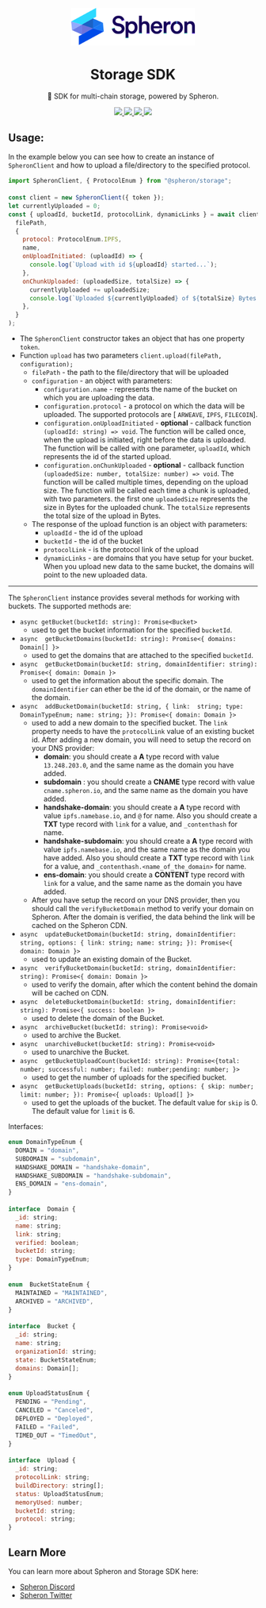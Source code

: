 <p align="center">
  <picture>
    <source media="(prefers-color-scheme: dark)" srcset="https://github.com/spheronFdn/sdk/blob/main/.github/assets/logo-dark.svg">
    <source media="(prefers-color-scheme: light)" srcset="https://github.com/spheronFdn/sdk/blob/main/.github/assets/logo.svg">
    <img alt="Spheron" src="https://github.com/spheronFdn/sdk/blob/main/.github/assets/logo.svg" width="250">
  </picture>
</p>

<h1 align="center">Storage SDK</h1>

<p align="center">
  🧰 SDK for multi-chain storage, powered by Spheron.
</p>

<p align="center">  
  <a href="https://www.npmjs.com/package/@spheron/storage" target="_blank" rel="noreferrer">
    <img src="https://img.shields.io/static/v1?label=npm&message=v1.0.5&color=green" />
  </a>
  <a href="https://github.com/spheronFdn/sdk/blob/main/LICENSE" target="_blank" rel="noreferrer">
    <img src="https://img.shields.io/static/v1?label=license&message=Apache%202.0&color=red" />
  </a>
  <a href="https://discord.com/invite/ahxuCtm" target="_blank" rel="noreferrer">
    <img src="https://img.shields.io/static/v1?label=community&message=discord&color=blue" />
  </a>
  <a href="https://twitter.com/SpheronFdn" target="_blank" rel="noreferrer">
    <img src="https://img.shields.io/twitter/url/https/twitter.com/cloudposse.svg?style=social&label=Follow%20%40SpheronFdn" />
  </a>
</p>

## Usage:

In the example below you can see how to create an instance of `SpheronClient` and how to upload a file/directory to the specified protocol.

```js
import SpheronClient, { ProtocolEnum } from "@spheron/storage";

const client = new SpheronClient({ token });
let currentlyUploaded = 0;
const { uploadId, bucketId, protocolLink, dynamicLinks } = await client.upload(
  filePath,
  {
    protocol: ProtocolEnum.IPFS,
    name,
    onUploadInitiated: (uploadId) => {
      console.log(`Upload with id ${uploadId} started...`);
    },
    onChunkUploaded: (uploadedSize, totalSize) => {
      currentlyUploaded += uploadedSize;
      console.log(`Uploaded ${currentlyUploaded} of ${totalSize} Bytes.`);
    },
  }
);
```

- The `SpheronClient` constructor takes an object that has one property `token`.
- Function `upload` has two parameters `client.upload(filePath, configuration);`
  - `filePath` - the path to the file/directory that will be uploaded
  - `configuration` - an object with parameters:
    - `configuration.name` - represents the name of the bucket on which you are uploading the data.
    - `configuration.protocol` - a protocol on which the data will be uploaded. The supported protocols are [ `ARWEAVE`, `IPFS`, `FILECOIN`].
    - `configuration.onUploadInitiated` - **optional** - callback function `(uploadId: string) => void`. The function will be called once, when the upload is initiated, right before the data is uploaded. The function will be called with one parameter, `uploadId`, which represents the id of the started upload.
    - `configuration.onChunkUploaded` - **optional** - callback function `(uploadedSize: number, totalSize: number) => void`. The function will be called multiple times, depending on the upload size. The function will be called each time a chunk is uploaded, with two parameters. the first one `uploadedSize` represents the size in Bytes for the uploaded chunk. The `totalSize` represents the total size of the upload in Bytes.
  - The response of the upload function is an object with parameters:
    - `uploadId` - the id of the upload
    - `bucketId` - the id of the bucket
    - `protocolLink` - is the protocol link of the upload
    - `dynamicLinks` - are domains that you have setup for your bucket. When you upload new data to the same bucket, the domains will point to the new uploaded data.

---

The `SpheronClient` instance provides several methods for working with buckets. The supported methods are:

- `async getBucket(bucketId: string): Promise<Bucket>`
  - used to get the bucket information for the specified `bucketId`.
- `async  getBucketDomains(bucketId: string): Promise<{ domains: Domain[] }>`
  - used to get the domains that are attached to the specified `bucketId`.
- `async  getBucketDomain(bucketId: string, domainIdentifier: string): Promise<{ domain: Domain }>`
  - used to get the information about the specific domain. The `domainIdentifier` can ether be the id of the domain, or the name of the domain.
- `async  addBucketDomain(bucketId: string, { link:  string; type: DomainTypeEnum; name: string; }): Promise<{ domain: Domain }>`
  - used to add a new domain to the specified bucket. The `link` property needs to have the `protocolLink` value of an existing bucket id. After adding a new domain, you will need to setup the record on your DNS provider:
    - **domain**: you should create a **A** type record with value `13.248.203.0`, and the same name as the domain you have added.
    - **subdomain** : you should create a **CNAME** type record with value `cname.spheron.io`, and the same name as the domain you have added.
    - **handshake-domain**: you should create a **A** type record with value `ipfs.namebase.io`, and `@` for name. Also you should create a **TXT** type record with `link` for a value, and `_contenthash` for name.
    - **handshake-subdomain**: you should create a **A** type record with value `ipfs.namebase.io`, and the same name as the domain you have added. Also you should create a **TXT** type record with `link` for a value, and `_contenthash.<name_of_the_domain>` for name.
    - **ens-domain**: you should create a **CONTENT** type record with `link` for a value, and the same name as the domain you have added.
  - After you have setup the record on your DNS provider, then you should call the `verifyBucketDomain` method to verify your domain on Spheron. After the domain is verified, the data behind the link will be cached on the Spheron CDN.
- `async  updateBucketDomain(bucketId: string, domainIdentifier: string, options: { link: string; name: string; }): Promise<{ domain: Domain }>`
  - used to update an existing domain of the Bucket.
- `async  verifyBucketDomain(bucketId: string, domainIdentifier: string): Promise<{ domain: Domain }>`
  - used to verify the domain, after which the content behind the domain will be cached on CDN.
- `async  deleteBucketDomain(bucketId: string, domainIdentifier: string): Promise<{ success: boolean }>`
  - used to delete the domain of the Bucket.
- `async  archiveBucket(bucketId: string): Promise<void>`
  - used to archive the Bucket.
- `async  unarchiveBucket(bucketId: string): Promise<void>`
  - used to unarchive the Bucket.
- `async  getBucketUploadCount(bucketId: string): Promise<{total: number; successful: number; failed: number;pending: number; }>`
  - used to get the number of uploads for the specified bucket.
- `async  getBucketUploads(bucketId: string, options: { skip: number; limit: number; }): Promise<{ uploads: Upload[] }>`
  - used to get the uploads of the bucket. The default value for `skip` is 0. The default value for `limit` is 6.

Interfaces:

```js
enum DomainTypeEnum {
  DOMAIN = "domain",
  SUBDOMAIN = "subdomain",
  HANDSHAKE_DOMAIN = "handshake-domain",
  HANDSHAKE_SUBDOMAIN = "handshake-subdomain",
  ENS_DOMAIN = "ens-domain",
}

interface  Domain {
  _id: string;
  name: string;
  link: string;
  verified: boolean;
  bucketId: string;
  type: DomainTypeEnum;
}

enum  BucketStateEnum {
  MAINTAINED = "MAINTAINED",
  ARCHIVED = "ARCHIVED",
}

interface  Bucket {
  _id: string;
  name: string;
  organizationId: string;
  state: BucketStateEnum;
  domains: Domain[];
}

enum UploadStatusEnum {
  PENDING = "Pending",
  CANCELED = "Canceled",
  DEPLOYED = "Deployed",
  FAILED = "Failed",
  TIMED_OUT = "TimedOut",
}

interface  Upload {
  _id: string;
  protocolLink: string;
  buildDirectory: string[];
  status: UploadStatusEnum;
  memoryUsed: number;
  bucketId: string;
  protocol: string;
}
```

## Learn More

You can learn more about Spheron and Storage SDK here:

- [Spheron Discord](https://discord.com/invite/ahxuCtm)
- [Spheron Twitter](https://twitter.com/SpheronFdn)
